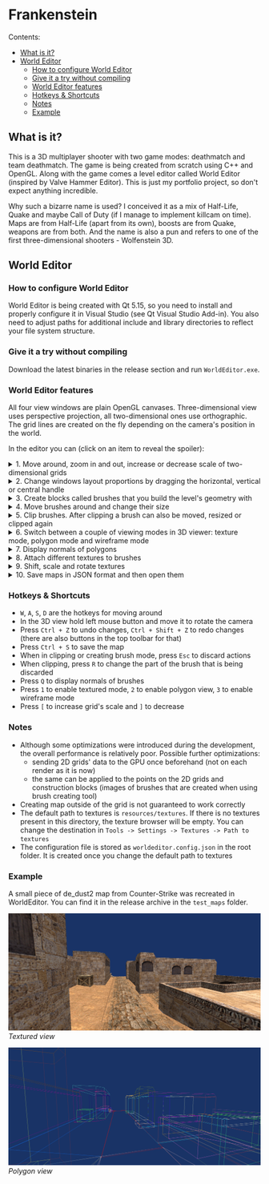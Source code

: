 # Frankenstein

Contents:
* [What is it?](#what-is-it)
* [World Editor](#world-editor)
  * [How to configure World Editor](#how-to-configure-world-Editor)
  * [Give it a try without compiling](#give-it-a-try-without-compiling)
  * [World Editor features](#world-editor-features)
  * [Hotkeys & Shortcuts](#hotkeys-shortcuts)
  * [Notes](#notes)
  * [Example](#example)

## What is it?

This is a 3D multiplayer shooter with two game modes: deathmatch and team deathmatch. The game is being created from scratch using C++ and OpenGL. Along with the game comes a level editor called World Editor (inspired by Valve Hammer Editor). This is just my portfolio project, so don't expect anything incredible.

Why such a bizarre name is used? I conceived it as a mix of Half-Life, Quake and maybe Call of Duty (if I manage to implement killcam on time). Maps are from Half-Life (apart from its own), boosts are from Quake, weapons are from both. And the name is also a pun and refers to one of the first three-dimensional shooters - Wolfenstein 3D.

## World Editor

### How to configure World Editor

World Editor is being created with Qt 5.15, so you need to install and properly configure it in Visual Studio (see Qt Visual Studio Add-in). You also need to adjust paths for additional include and library directories to reflect your file system structure. 

### Give it a try without compiling

Download the latest binaries in the release section and run `WorldEditor.exe`.

### World Editor features

All four view windows are plain OpenGL canvases. Three-dimensional view uses perspective projection, all two-dimensional ones use orthographic. The grid lines are created on the fly depending on the camera's position in the world.

In the editor you can (click on an item to reveal the spoiler):

<details>
  <summary>1. Move around, zoom in and out, increase or decrease scale of two-dimensional grids</summary>
  <img src="https://raw.githubusercontent.com/SkyFlame00/frankenstein/master/WorldEditor/media/grid.gif">

</details>

<details>
  <summary>2. Change windows layout proportions by dragging the horizontal, vertical or central handle</summary>
  <img src="https://raw.githubusercontent.com/SkyFlame00/frankenstein/master/WorldEditor/media/handles_dragging.gif">

</details>

<details>
  <summary>3. Create blocks called brushes that you build the level's geometry with</summary>
  <img src="https://raw.githubusercontent.com/SkyFlame00/frankenstein/master/WorldEditor/media/brush_creating.gif">

</details>

<details>
  <summary>4. Move brushes around and change their size</summary>
  <img src="https://raw.githubusercontent.com/SkyFlame00/frankenstein/master/WorldEditor/media/brush_actions.gif">

</details>

<details>
    <summary>5. Clip brushes. After clipping a brush can also be moved, resized or clipped again</summary>
    <img src="https://raw.githubusercontent.com/SkyFlame00/frankenstein/master/WorldEditor/media/brush_clipping.gif">  
    CGAL was used to make <a href="https://doc.cgal.org/latest/Convex_hull_3/index.html#Chapter_3D_Convex_Hulls">convex hulls</a> from given sets of vertices.

</details>

<details>
  <summary>6. Switch between a couple of viewing modes in 3D viewer: texture mode, polygon mode and wireframe mode</summary>
  <img src="https://raw.githubusercontent.com/SkyFlame00/frankenstein/master/WorldEditor/media/view_modes.gif">

</details>

<details>
    <summary>7. Display normals of polygons</summary>
    <img src="https://raw.githubusercontent.com/SkyFlame00/frankenstein/master/WorldEditor/media/normals.gif">  
    You can toggle display with `Q` button.

</details>

<details>
    <summary>8. Attach different textures to brushes</summary>
    <img src="https://raw.githubusercontent.com/SkyFlame00/frankenstein/master/WorldEditor/media/textures_changing.gif">  
    You can select multiple textures by holding `Left Ctrl` button while clicking on a polygon. There is a small optimization made to rendering multiple textures: for a particular brush in a single render call the algorithm tries to attach as many textures as your GPU allows (but no more than 32 as OpenGL specifies). If the maximum textures limit is exceeded for a particular brush, it will be rendered with more than one draw call.

</details>

<details>
    <summary>9. Shift, scale and rotate textures</summary>
    <img src="https://raw.githubusercontent.com/SkyFlame00/frankenstein/master/WorldEditor/media/textures_actions.gif">  

</details>

<details>
    <summary>10. Save maps in JSON format and then open them</summary>
    <img src="https://raw.githubusercontent.com/SkyFlame00/frankenstein/master/WorldEditor/media/maps_saving.gif">  

</details>

### Hotkeys & Shortcuts
* `W`, `A`, `S`, `D` are the hotkeys for moving around
* In the 3D view hold left mouse button and move it to rotate the camera
* Press `Ctrl + Z` to undo changes, `Ctrl + Shift + Z` to redo changes (there are also buttons in the top toolbar for that)
* Press `Ctrl + S` to save the map
* When in clipping or creating brush mode, press `Esc` to discard actions
* When clipping, press `R` to change the part of the brush that is being discarded
* Press `Q` to display normals of brushes
* Press `1` to enable textured mode, `2` to enable polygon view, `3` to enable wireframe mode
* Press `[` to increase grid's scale and `]` to decrease

### Notes
* Although some optimizations were introduced during the development, the overall performance is relatively poor. Possible further optimizations:
  * sending 2D grids' data to the GPU once beforehand (not on each render as it is now)
  * the same can be applied to the points on the 2D grids and construction blocks (images of brushes that are created when using brush creating tool)
* Creating map outside of the grid is not guaranteed to work correctly
* The default path to textures is `resources/textures`. If there is no textures present in this directory, the texture browser will be empty. You can change the destination in `Tools -> Settings -> Textures -> Path to textures`
* The configuration file is stored as `worldeditor.config.json` in the root folder. It is created once you change the default path to textures

### Example
A small piece of de_dust2 map from Counter-Strike was recreated in WorldEditor. You can find it in the release archive in the `test_maps` folder.

![de_dust2 textured view](WorldEditor/media/de_dust2_textured.png)
*Textured view*

![de_dust2 polygon view](WorldEditor/media/de_dust2_polygon.png)
*Polygon view*
